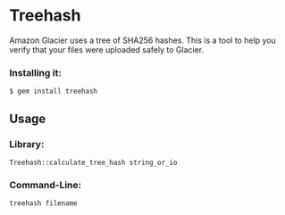 # Treehash

Amazon Glacier uses a tree of SHA256 hashes. This is a tool to help you verify that your files were uploaded safely to
Glacier.

### Installing it:

    $ gem install treehash

## Usage

### Library:
    Treehash::calculate_tree_hash string_or_io

### Command-Line:
    treehash filename
